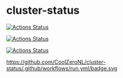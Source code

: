 # cluster-status

[![Actions Status](https://github.com/CoolZeroNL/cluster-status/workflows/Demonstrate%20GitHub%20Actions/badge.svg)](https://github.com/CoolZeroNL/cluster-status/actions)

[![Actions Status](https://github.com/CoolZeroNL/cluster-status/workflows/run/badge.svg)](https://github.com/CoolZeroNL/cluster-status/actions)

[![Actions Status](https://github.com/CoolZeroNL/cluster-status/workflows/.github/workflows/main.yml/badge.svg)](https://github.com/CoolZeroNL/cluster-status/actions)

https://github.com/CoolZeroNL/cluster-status/.github/workflows/run.yml/badge.svg
